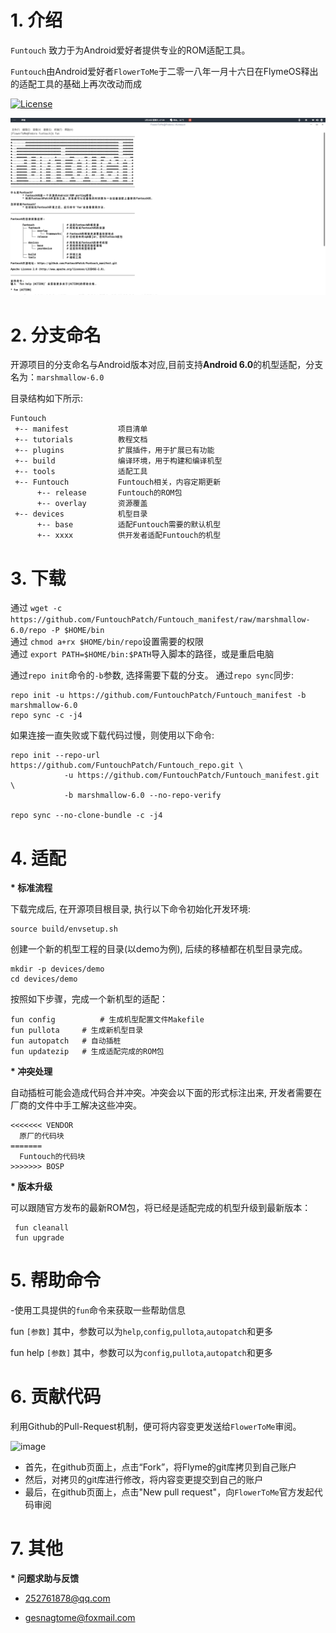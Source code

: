# 1. 介绍

`Funtouch` 致力于为Android爱好者提供专业的ROM适配工具。

`Funtouch`由Android爱好者`FlowerToMe`于二零一八年一月十六日在FlymeOS释出的适配工具的基础上再次改动而成

[![License](https://img.shields.io/badge/License-Apache%20V2.0-blue.svg)](LICENSE)

![image](info.png)

# 2. 分支命名

开源项目的分支命名与Android版本对应,目前支持**Android 6.0**的机型适配，分支名为：`marshmallow-6.0`

目录结构如下所示: 

    Funtouch
     +-- manifest           项目清单
     +-- tutorials          教程文档
     +-- plugins            扩展插件，用于扩展已有功能
     +-- build              编译环境，用于构建和编译机型
     +-- tools              适配工具
     +-- Funtouch           Funtouch相关，内容定期更新
          +-- release       Funtouch的ROM包
          +-- overlay       资源覆盖
     +-- devices            机型目录
          +-- base          适配Funtouch需要的默认机型
          +-- xxxx          供开发者适配Funtouch的机型


# 3. 下载
通过 `wget -c https://github.com/FuntouchPatch/Funtouch_manifest/raw/marshmallow-6.0/repo -P $HOME/bin`
<br/>通过 `chmod a+rx $HOME/bin/repo`设置需要的权限
<br/>通过 `export PATH=$HOME/bin:$PATH`导入脚本的路径，或是重启电脑

通过`repo init`命令的`-b`参数, 选择需要下载的分支。
通过`repo sync`同步: 

    repo init -u https://github.com/FuntouchPatch/Funtouch_manifest -b marshmallow-6.0
    repo sync -c -j4

如果连接一直失败或下载代码过慢，则使用以下命令:

    repo init --repo-url https://github.com/FuntouchPatch/Funtouch_repo.git \
                -u https://github.com/FuntouchPatch/Funtouch_manifest.git \
                -b marshmallow-6.0 --no-repo-verify
                
    repo sync --no-clone-bundle -c -j4


# 4. 适配

<b>* 标准流程</b>

下载完成后, 在开源项目根目录, 执行以下命令初始化开发环境: 

    source build/envsetup.sh

创建一个新的机型工程的目录(以demo为例), 后续的移植都在机型目录完成。

    mkdir -p devices/demo
    cd devices/demo

按照如下步骤，完成一个新机型的适配：

    fun config      	# 生成机型配置文件Makefile
    fun pullota		# 生成新机型目录
    fun autopatch	# 自动插桩
    fun updatezip	# 生成适配完成的ROM包


<b>* 冲突处理</b>

自动插桩可能会造成代码合并冲突。冲突会以下面的形式标注出来, 开发者需要在厂商的文件中手工解决这些冲突。

    <<<<<<< VENDOR
      原厂的代码块
    =======
      Funtouch的代码块
    >>>>>>> BOSP


<b>* 版本升级</b>

可以跟随官方发布的最新ROM包，将已经是适配完成的机型升级到最新版本：

     fun cleanall
     fun upgrade

# 5. 帮助命令
-使用工具提供的`fun`命令来获取一些帮助信息

fun `[参数]`
其中，参数可以为`help`,`config`,`pullota`,`autopatch`和更多

fun help `[参数]`
其中，参数可以为`config`,`pullota`,`autopatch`和更多

# 6. 贡献代码

利用Github的Pull-Request机制，便可将内容变更发送给`FlowerToMe`审阅。

![image](github-pull-request.png)

- 首先，在github页面上，点击“Fork”，将Flyme的git库拷贝到自己账户
- 然后，对拷贝的git库进行修改，将内容变更提交到自己的账户
- 最后，在github页面上，点击"New pull request"，向`FlowerToMe`官方发起代码审阅


# 7. 其他

<b>* 问题求助与反馈</b>
- <p><a href="mailto:252761878@qq.com">252761878@qq.com</a></p>
- <p><a href="mailto:gesnagtome@foxmail.com">gesnagtome@foxmail.com</a></p>

